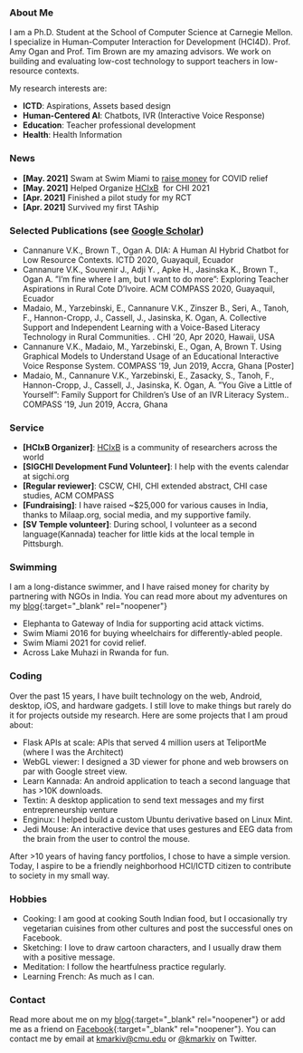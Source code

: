 ### About Me

I am a Ph.D. Student at the School of Computer Science at Carnegie Mellon. I specialize in Human-Computer Interaction for Development (HCI4D). Prof. Amy Ogan and Prof. Tim Brown are my amazing advisors. We work on building and evaluating low-cost technology to support teachers in low-resource contexts. 

My research interests are:
* **ICTD**: Aspirations, Assets based design
* **Human-Centered AI**: Chatbots, IVR (Interactive Voice Response)
* **Education**: Teacher professional development
* **Health**: Health Information

### News

* **[May. 2021]** Swam at Swim Miami to [raise money](https://milaap.org/fundraisers/swim-oxygen-india-vikram) for COVID relief
* **[May. 2021]** Helped Organize [HCIxB](hcixb.org)  for CHI 2021
* **[Apr. 2021]** Finished a pilot study for my RCT
* **[Apr. 2021]** Survived my first TAship

### Selected Publications (see [Google Scholar](https://scholar.google.com/citations?user=HVuuUzwAAAAJ&hl=en))

* Cannanure V.K., Brown T., Ogan A. DIA: A Human AI Hybrid Chatbot for Low Resource Contexts. ICTD 2020, Guayaquil, Ecuador
* Cannanure V.K., Souvenir J., Adji Y. , Apke H., Jasinska K., Brown T., Ogan A. ”I’m fine where I am, but I want to do more”: Exploring Teacher Aspirations in Rural Cote D’Ivoire. ACM COMPASS 2020, Guayaquil, Ecuador
* Madaio, M., Yarzebinski, E., Cannanure V.K., Zinszer B., Seri, A., Tanoh, F., Hannon-Cropp, J., Cassell, J., Jasinska, K. Ogan, A. Collective Support and Independent Learning with a Voice-Based Literacy Technology in Rural Communities. . CHI ’20, Apr 2020, Hawaii, USA
* Cannanure V.K., Madaio, M., Yarzebinski, E., Ogan, A, Brown T. Using Graphical Models to Understand Usage of an Educational Interactive Voice Response System. COMPASS ’19, Jun 2019, Accra, Ghana [Poster]
* Madaio, M., Cannanure V.K., Yarzebinski, E., Zasacky, S., Tanoh, F., Hannon-Cropp, J., Cassell, J., Jasinska, K. Ogan, A. ”You Give a Little of Yourself”: Family Support for Children’s Use of an IVR Literacy System.. COMPASS ’19, Jun 2019, Accra, Ghana

### Service

- **[HCIxB Organizer]**: [HCIxB](hcixb.org) is a community of researchers across the world
-  **[SIGCHI Development Fund Volunteer]**: I help with the events calendar at sigchi.org
-  **[Regular reviewer]**: CSCW, CHI, CHI extended abstract, CHI case studies, ACM COMPASS
-  **[Fundraising]**: I have raised ~$25,000 for various causes in India, thanks to Milaap.org, social media, and my supportive family.
-  **[SV Temple volunteer]**: During school, I volunteer as a second language(Kannada) teacher for little kids at the local temple in Pittsburgh.

### Swimming
I am a long-distance swimmer, and I have raised money for charity by partnering with NGOs in India. You can read more about my adventures on my [blog](https://kmarkiv.wordpress.com/2017/06/21/swimming-10-miles-from-elephanta-island-to-gateway-of-india-for-acid-attack/){:target="_blank" rel="noopener"}

* Elephanta to Gateway of India for supporting acid attack victims.
* Swim Miami 2016 for buying wheelchairs for differently-abled people.
* Swim Miami 2021 for covid relief.
* Across Lake Muhazi in Rwanda for fun.

### Coding
Over the past 15 years, I have built technology on the web, Android, desktop, iOS, and hardware gadgets. I still love to make things but rarely do it for projects outside my research. Here are some projects that I am proud about:

* Flask APIs at scale: APIs that served 4 million users at TeliportMe (where I was the Architect)
* WebGL viewer: I designed a 3D viewer for phone and web browsers on par with Google street view. 
* Learn Kannada: An android application to teach a second language that has >10K downloads.
* Textin: A desktop application to send text messages and my first entrepreneurship venture 
* Enginux: I helped build a custom Ubuntu derivative based on Linux Mint.
* Jedi Mouse: An interactive device that uses gestures and EEG data from the brain from the user to control the mouse.

After >10 years of having fancy portfolios, I chose to have a simple version. Today, I aspire to be a friendly neighborhood HCI/ICTD citizen to contribute to society in my small way.

###  Hobbies
* Cooking: I am good at cooking South Indian food, but I occasionally try vegetarian cuisines from other cultures  and post the successful ones on Facebook.
* Sketching: I love to draw cartoon characters, and I usually draw them with a positive message. 
* Meditation: I follow the heartfulness practice regularly.
* Learning French: As much as I can.



###  Contact

Read more about me on my [blog](https://kmarkiv.wordpress.com/){:target="_blank" rel="noopener"} or add me as a friend on [Facebook](https://www.facebook.com/vikramkamathc){:target="_blank" rel="noopener"}. You can contact me by email at [kmarkiv@cmu.edu](mailto:kmarkiv@cmu.edu) or [@kmarkiv](https://twitter.com/kmarkiv) on Twitter.
